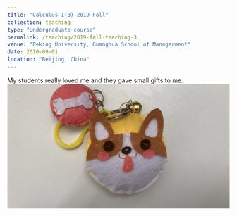 ```yaml
---
title: "Calculus I(B) 2019 Fall"
collection: teaching
type: "Undergraduate course"
permalink: /teaching/2019-fall-teaching-3
venue: "Peking University, Guanghua School of Managerment"
date: 2010-09-01
location: "Beijing, China"
---
```


My students really loved me and they gave small gifts to me.
![gift1](images/IMG_5402.jpg)

